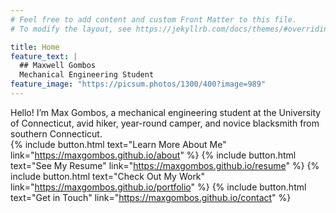 ```yaml
---
# Feel free to add content and custom Front Matter to this file.
# To modify the layout, see https://jekyllrb.com/docs/themes/#overriding-theme-defaults

title: Home
feature_text: |
  ## Maxwell Gombos
  Mechanical Engineering Student
feature_image: "https://picsum.photos/1300/400?image=989"
---
```

Hello! I’m Max Gombos, a mechanical engineering student at the University of Connecticut, avid hiker, year-round camper, and novice blacksmith from southern Connecticut.  
{% include button.html text="Learn More About Me" link="https://maxgombos.github.io/about" %}
{% include button.html text="See My Resume" link="https://maxgombos.github.io/resume" %}
{% include button.html text="Check Out My Work" link="https://maxgombos.github.io/portfolio" %}
{% include button.html text="Get in Touch" link="https://maxgombos.github.io/contact" %}
